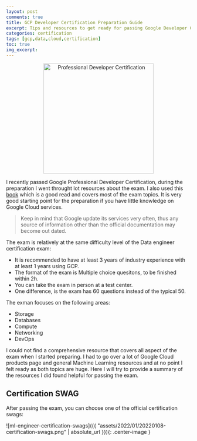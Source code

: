 ```yaml
---
layout: post
comments: true
title: GCP Developer Certification Preparation Guide
excerpt: Tips and resources to get ready for passing Google Developer Certification.
categories: certification
tags: [gcp,data,cloud,certification]
toc: true
img_excerpt:
---
```


<center><img alt="Professional Developer Certification" src='https://templates.images.credential.net/15929551215786304368956491751126.png' width='300' height='300'></center>


I recently passed Google Professional Developer Certification, during the preparation I went throught lot resources about the exam. I also used this [book](https://www.amazon.com/Google-Cloud-Certified-Professional-Developer/dp/1800560990) which is a good read and covers most of the exam topics. It is very good starting point for the preparation if you have little knowledge on Google Cloud services.

> Keep in mind that Google update its services very often, thus any source of information other than the official documentation may become out dated.

The exam is relatively at the same difficulty level of the Data engineer certification exam:
- It is recommended to have at least 3 years of industry experience with at least 1 years using GCP.
- The format of the exam is Multiple choice quesitons, to be finished within 2h.
- You can take the exam in person at a test center.
- One difference, is the exam has 60 questions instead of the typical 50.

The exman focuses on the following areas:
- Storage
- Databases
- Compute
- Networking
- DevOps

I could not find a comprehensive resource that covers all aspect of the exam when I started preparing. I had to go over a lot of Google Cloud products page and general Machine Learning resources and at no point I felt ready as both topics are huge. Here I will try to provide a summary of the resources I did found helpful for passing the exam.


## Certification SWAG
After passing the exam, you can choose one of the official certification swags:

![ml-engineer-certification-swags]({{ "assets/2022/01/20220108-certification-swags.png" | absolute_url }}){: .center-image }
